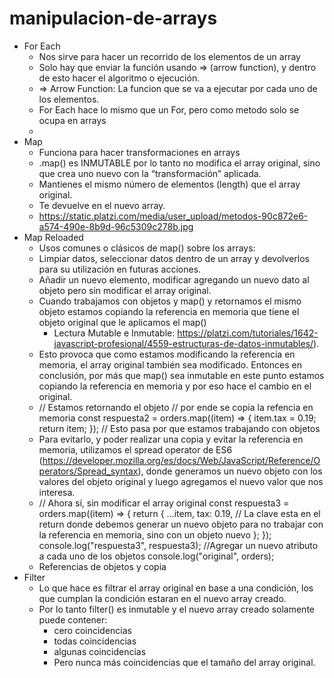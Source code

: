 # manipulacion-de-arrays

- For Each  
    - Nos sirve para hacer un recorrido de los elementos de un array
    - Solo hay que enviar la función usando ⇒ (arrow function), y dentro de esto hacer el algoritmo o ejecución.
    - ⇒ Arrow Function: La funcion que se va a ejecutar por cada uno de los elementos. 
    - For Each hace lo mismo que un For, pero como metodo solo se ocupa en arrays  
    - 
- Map   
    - Funciona para hacer transformaciones en arrays
    - .map() es INMUTABLE por lo tanto no modifica el array original, sino que crea uno nuevo con la “transformación” aplicada.   
    - Mantienes el mismo  número de elementos (length) que el array original.
    - Te devuelve en el nuevo array.   
    - https://static.platzi.com/media/user_upload/metodos-90c872e6-a574-490e-8b9d-96c5309c278b.jpg 
- Map Reloaded  
    - Usos comunes o clásicos de map() sobre los arrays:   
    - Limpiar datos, seleccionar datos dentro de un array y devolverlos para su utilización en futuras acciones.
    - Añadir un nuevo elemento, modificar agregando un nuevo dato al objeto pero sin modificar el array original.
    - Cuando trabajamos con objetos y map() y retornamos el mismo objeto estamos copiando la referencia en memoria que tiene el objeto original que le aplicamos el map()
        - Lectura Mutable e Inmutable: https://platzi.com/tutoriales/1642-javascript-profesional/4559-estructuras-de-datos-inmutables/).
    - Esto provoca que como estamos modificando la referencia en memoria, el array original también sea modificado.   Entonces en conclusión, por más que map()  sea inmutable en este punto estamos copiando la referencia en memoria y por eso hace el cambio en el original. 
    - // Estamos retornando el objeto
// por ende se copia la refencia en memoria
const respuesta2 = orders.map((item) => {
  item.tax = 0.19;
  return item;
});
// Esto pasa por que estamos trabajando con objetos
    - Para evitarlo, y poder realizar una copia y evitar la referencia en memoria, utilizamos el spread operator de ES6 (https://developer.mozilla.org/es/docs/Web/JavaScript/Reference/Operators/Spread_syntax), donde generamos un nuevo objeto con los valores del objeto original y luego agregamos el nuevo valor que nos interesa.   
    -  // Ahora sí, sin modificar el array original
const respuesta3 = orders.map((item) => {
  return {
    ...item,
    tax: 0.19, // La clave esta en el return donde debemos generar un nuevo objeto para no trabajar con la referencia en memoria, sino con un objeto nuevo
  };
});
console.log("respuesta3", respuesta3); //Agregar un nuevo atributo a cada uno de los objetos
console.log("original", orders);
    - Referencias de objetos y copia 
- Filter 
    - Lo que hace es filtrar el array original en base a una condición, los que cumplan la condición estaran en el nuevo array creado.
    - Por lo tanto filter() es inmutable y el nuevo array creado solamente puede contener: 
        - cero coincidencias
        - todas coincidencias
        - algunas coincidencias
        - Pero nunca más coincidencias que el tamaño del array original.
